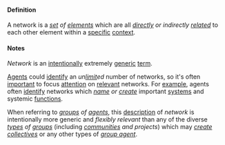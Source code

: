 #### Definition

A network is a *[set](https://github.com/gcassel/Modular-Organization-Terminology/blob/master/terms/set.md) of [elements](https://github.com/gcassel/Modular-Organization-Terminology/blob/master/terms/element.md)* which are all *[directly](https://github.com/gcassel/Modular-Organization-Terminology/blob/master/terms/direct.md) *or* indirectly [related](https://github.com/gcassel/Modular-Organization-Terminology/blob/master/terms/relate.md)* to each other element within a [specific](https://github.com/gcassel/Modular-Organization-Terminology/blob/master/terms/specific.md) [context](https://github.com/gcassel/Modular-Organization-Terminology/blob/master/terms/context.md).

#### Notes

*Network* is an [intentionally](https://github.com/gcassel/Modular-Organization-Terminology/blob/master/terms/intend.md) extremely [generic](https://github.com/gcassel/Modular-Organization-Terminology/blob/master/terms/generic.md) [term](https://github.com/gcassel/Modular-Organization-Terminology/blob/master/terms/term.md).  

[Agents](https://github.com/gcassel/Modular-Organization-Terminology/blob/master/terms/agent.md) could [identify](https://github.com/gcassel/Modular-Organization-Terminology/blob/master/terms/identify.md) an *un[limit](https://github.com/gcassel/Modular-Organization-Terminology/blob/master/terms/limit.md)ed* number of networks, so it's often [important](https://github.com/gcassel/Modular-Organization-Terminology/blob/master/terms/importance.md) to focus [attention](https://github.com/gcassel/Modular-Organization-Terminology/blob/master/terms/attend.md) on [relevant](https://github.com/gcassel/Modular-Organization-Terminology/blob/master/terms/relevance.md) networks.  For [example](https://github.com/gcassel/Modular-Organization-Terminology/blob/master/terms/example.md), agents often [identify](https://github.com/gcassel/Modular-Organization-Terminology/blob/master/terms/identify.md) networks which *[name](https://github.com/gcassel/Modular-Organization-Terminology/blob/master/terms/name.md) or [create](https://github.com/gcassel/Modular-Organization-Terminology/blob/master/terms/create.md)* important [systems](https://github.com/gcassel/Modular-Organization-Terminology/blob/master/terms/system.md) and systemic [functions](https://github.com/gcassel/Modular-Organization-Terminology/blob/master/terms/function.md). 

When referring to *[groups](https://github.com/gcassel/Modular-Organization-Terminology/blob/master/terms/group.md) of [agents](https://github.com/gcassel/Modular-Organization-Terminology/blob/master/terms/agent.md)*, this [description](https://github.com/gcassel/Modular-Organization-Terminology/blob/master/terms/describe.md) of *network* is intentionally more generic and *flexibly relevant* than any of the diverse *[types](https://github.com/gcassel/Modular-Organization-Terminology/blob/master/terms/type.md) of [groups](https://github.com/gcassel/Modular-Organization-Terminology/blob/master/terms/group.md)* (including *[communities](https://github.com/gcassel/Modular-Organization-Terminology/blob/master/terms/community.md) and projects*) which may *[create](https://github.com/gcassel/Modular-Organization-Terminology/blob/master/terms/create.md) [collectives](https://github.com/gcassel/Modular-Organizing-Terminology/blob/master/terms/collective.md)* or any other types of *[group agent](https://github.com/gcassel/Modular-Organization-Terminology/blob/master/terms/group-agent.md)*.
